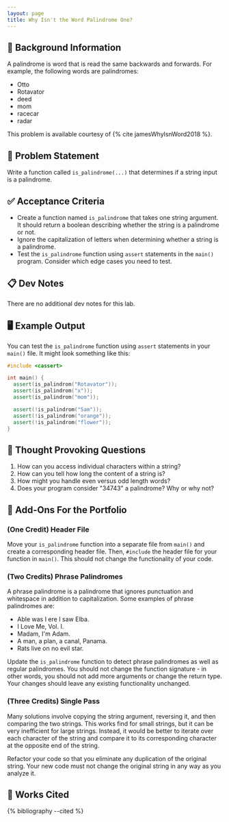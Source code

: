 ```yaml
---
layout: page
title: Why Isn't the Word Palindrome One?
---
```


## 🔖 Background Information

A palindrome is word that is read the same backwards and forwards. For example, the following words are palindromes:

* Otto
* Rotavator
* deed
* mom
* racecar
* radar

This problem is available courtesy of {% cite jamesWhyIsnWord2018 %}.

## 🎯 Problem Statement

Write a function called `is_palindrome(...)` that determines if a string input is a palindrome.

## ✅ Acceptance Criteria

* Create a function named `is_palindrome` that takes one string argument. It should return a boolean describing whether the string is a palindrome or not.
* Ignore the capitalization of letters when determining whether a string is a palindrome.
* Test the `is_palindrome` function using `assert` statements in the `main()` program. Consider which edge cases you need to test.

## 📋 Dev Notes

There are no additional dev notes for this lab.

## 🖥️ Example Output

You can test the `is_palindrome` function using `assert` statements in your `main()` file. It might look something like this:

```cpp
#include <cassert>

int main() {
  assert(is_palindrom("Rotavator"));
  assert(is_palindrom("x"));
  assert(is_palindrom("mom"));

  assert(!is_palindrom("Sam"));
  assert(!is_palindrom("orange"));
  assert(!is_palindrom("flower"));
}
```

## 📝 Thought Provoking Questions

1. How can you access individual characters within a string?
2. How can you tell how long the content of a string is?
3. How might you handle even versus odd length words?
4. Does your program consider "34743" a palindrome? Why or why not?

## 💼 Add-Ons For the Portfolio

### (One Credit) Header File

Move your `is_palindrome` function into a separate file from `main()` and create a corresponding header file. Then, `#include` the header file for your function in `main()`. This should not change the functionality of your code.

### (Two Credits) Phrase Palindromes

A phrase palindrome is a palindrome that ignores punctuation and whitespace in addition to capitalization. Some examples of phrase palindromes are:

* Able was I ere I saw Elba.
* I Love Me, Vol. I.
* Madam, I'm Adam.
* A man, a plan, a canal, Panama.
* Rats live on no evil star.

Update the `is_palindrome` function to detect phrase palindromes as well as regular palindromes. You should not change the function signature - in other words, you should not add more arguments or change the return type. Your changes should leave any existing functionality unchanged.

### (Three Credits) Single Pass

Many solutions involve copying the string argument, reversing it, and then comparing the two strings. This works find for small strings, but it can be very inefficient for large strings. Instead, it would be better to iterate over each character of the string and compare it to its corresponding character at the opposite end of the string.

Refactor your code so that you eliminate any duplication of the original string. Your new code must not change the original string in any way as you analyze it.

## 📘 Works Cited

{% bibliography --cited %}

